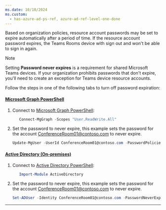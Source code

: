 ```yaml
---
ms.date: 10/10/2024
ms.custom:
  - has-azure-ad-ps-ref, azure-ad-ref-level-one-done
---
```


Based on organization policies, resource account passwords may be set to expire automatically after a period of time. If the resource account password expires, the Teams Rooms device with sign out and won't be able to sign in again.
  
> [!NOTE]
> Setting **Password never expires** is a requirement for shared Microsoft Teams devices. If your organization prohibits passwords that don't expire, you'll need to create an exception for Teams device resource accounts.

Follow the steps in one of the following tabs to turn off password expiration:

#### [**Microsoft Graph PowerShell**](#tab/graph-powershell-password/)

1. Connect to [Microsoft Graph PowerShell](/microsoft-365/enterprise/connect-to-microsoft-365-powershell):

    ```PowerShell
       Connect-MgGraph -Scopes "User.ReadWrite.All"
    ```

2. Set the password to never expire, this example sets the password for the account ConferenceRoom01@contoso.com to never expire.

    ```PowerShell
    Update-MgUser -UserId ConferenceRoom01@contoso.com -PasswordPolicies DisablePasswordExpiration -PassThru
    ```

#### [**Active Directory (On-premises)**](#tab/active-directory1-password/)

1. Connect to [Active Directory PowerShell](/powershell/module/activedirectory):

    ```PowerShell
       Import-Module ActiveDirectory
    ```
    

2. Set the password to never expire, this example sets the password for the account ConferenceRoom01@contoso.com to never expire.

    ```PowerShell
    Set-ADUser -Identity ConferenceRoom01@contoso.com -PasswordNeverExpires $true
    ```


---

